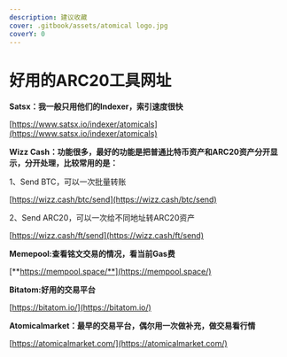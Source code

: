 ```yaml
---
description: 建议收藏
cover: .gitbook/assets/atomical logo.jpg
coverY: 0
---
```


# 好用的ARC20工具网址



**Satsx：我一般只用他们的Indexer，索引速度很快**

[https://www.satsx.io/indexer/atomicals](https://www.satsx.io/indexer/atomicals)



**Wizz Cash：功能很多，最好的功能是把普通比特币资产和ARC20资产分开显示，分开处理，比较常用的是：**

1、Send BTC，可以一次批量转账

[https://wizz.cash/btc/send](https://wizz.cash/btc/send)

2、Send ARC20，可以一次给不同地址转ARC20资产

[https://wizz.cash/ft/send](https://wizz.cash/ft/send)



**Memepool:查看铭文交易的情况，看当前Gas费**

[**https://mempool.space/**](https://mempool.space/)



**Bitatom:好用的交易平台**

[https://bitatom.io/](https://bitatom.io/)



**Atomicalmarket：最早的交易平台，偶尔用一次做补充，做交易看行情**

[https://atomicalmarket.com/](https://atomicalmarket.com/)
